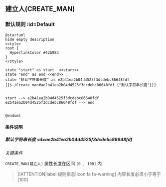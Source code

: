 ## 建立人(CREATE_MAN) <!-- {docsify-ignore-all} -->

   

### 默认规则 :id=Default

```plantuml
@startuml
hide empty description
<style>
root {
  HyperlinkColor #42b983
}
</style>

state "start" as start  <<start>>
state "end" as end <<end>>
state "默认字符串长度" as e2b41ea2b04d4525f3dcdebc86648fdf [[$./Create_man#ae2b41ea2b04d4525f3dcdebc86648fdf {"默认字符串长度"}]]


start --> e2b41ea2b04d4525f3dcdebc86648fdf 
e2b41ea2b04d4525f3dcdebc86648fdf --> end 


@enduml
```

#### 条件说明

##### 默认字符串长度 :id=ae2b41ea2b04d4525f3dcdebc86648fdf


*关键条件*


`CREATE_MAN(建立人)` 属性长度在区间 `(0 , 100]` 内

> [!ATTENTION|label:规则信息|icon:fa fa-warning]
> 内容长度必须小于等于[100]







